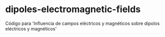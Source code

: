 # dipoles-electromagnetic-fields
Código para 'Influencia de campos eléctricos y magnéticos sobre dipolos eléctricos y magnéticos'
